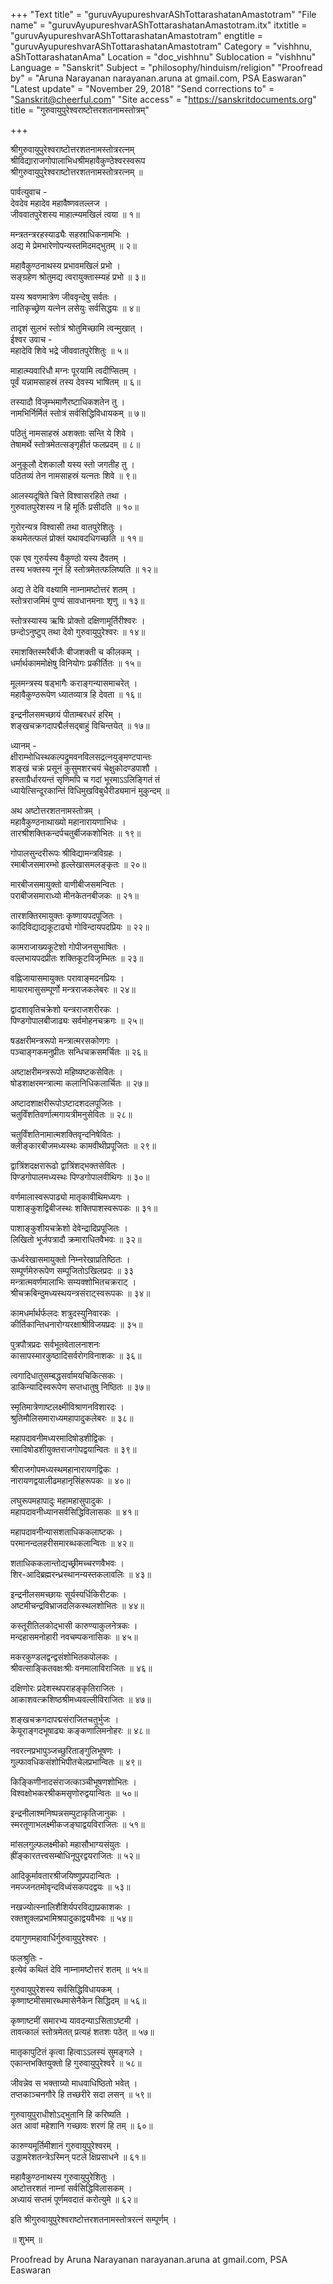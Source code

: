 +++
"Text title" = "guruvAyupureshvarAShTottarashatanAmastotram"
"File name" = "guruvAyupureshvarAShTottarashatanAmastotram.itx"
itxtitle = "guruvAyupureshvarAShTottarashatanAmastotram"
engtitle = "guruvAyupureshvarAShTottarashatanAmastotram"
Category = "vishhnu, aShTottarashatanAma"
Location = "doc_vishhnu"
Sublocation = "vishhnu"
Language = "Sanskrit"
Subject = "philosophy/hinduism/religion"
"Proofread by" = "Aruna Narayanan narayanan.aruna at gmail.com, PSA Easwaran"
"Latest update" = "November 29, 2018"
"Send corrections to" = "Sanskrit@cheerful.com"
"Site access" = "https://sanskritdocuments.org"
title = "गुरुवायुपुरेश्वराष्टोत्तरशतनामस्तोत्रम्"

+++
  
 श्रीगुरुवायुपुरेश्वराष्टोत्तरशतनामस्तोत्ररत्नम्   
श्रीविद्याराजगोपालाभिधश्रीमहावैकुण्ठेश्वरस्वरूप  
श्रीगुरुवायुपुरेश्वराष्टोत्तरशतनामस्तोत्ररत्नम् ॥  
  
पार्वत्युवाच -  
देवदेव महादेव महावैष्णवतल्लज ।  
जीववातपुरेशस्य माहात्म्यमखिलं त्वया ॥ १॥  
  
मन्त्रतन्त्ररहस्याढ्यैः सहस्राधिकनामभिः ।  
अद्य मे प्रेमभारेणोपन्यस्तमिदमद्भुतम् ॥ २॥  
  
महावैकुण्ठनाथस्य प्रभावमखिलं प्रभो ।  
सङ्ग्रहेण श्रोतुमद्य त्वरायुक्तास्म्यहं प्रभो ॥ ३॥  
  
यस्य श्रवणमात्रेण जीववृन्देषु सर्वतः ।  
नातिकृच्छ्रेण यत्नेन लसेयुः सर्वसिद्धयः ॥ ४॥  
  
तादृशं सुलभं स्तोत्रं श्रोतुमिच्छामि त्वन्मुखात् ।  
ईश्वर उवाच -  
महादेवि शिवे भद्रे जीववातपुरेशितुः ॥ ५॥  
  
माहात्म्यवारिधौ मग्नः पूरयामि त्वदीप्सितम् ।  
पूर्वं यन्नामसाहस्रं तस्य देवस्य भाषितम् ॥ ६॥  
  
तस्यादौ विजृम्भमाणैरष्टाधिकशतेन तु ।  
नामभिर्निर्मितं स्तोत्रं सर्वसिद्धिविधायकम् ॥ ७॥  
  
पठितुं नामसाहस्रं अशक्ताः सन्ति ये शिवे ।  
तेषामर्थे स्तोत्रमेतत्सङ्गृहीतं फलप्रदम् ॥ ८॥  
  
अनुकूलौ देशकालौ यस्य स्तो जगतीह तु ।  
पठितव्यं तेन नामसाहस्रं यत्नतः शिवे ॥ ९॥  
  
आलस्यदूषिते चित्ते विश्वासरहिते तथा ।  
गुरुवातपुरेशस्य न हि मूर्तिः प्रसीदति ॥ १०॥  
  
गुरोरन्यत्र विश्वासी तथा वातपुरेशितुः ।  
कथमेतत्फलं प्रोक्तं यथावदधिगच्छति ॥ ११॥  
  
एक एव गुरुर्यस्य वैकुण्ठो यस्य दैवतम् ।  
तस्य भक्तस्य नूनं हि स्तोत्रमेतत्फलिष्यति ॥ १२॥  
  
अद्य ते देवि वक्ष्यामि नाम्नामष्टोत्तरं शतम् ।  
स्तोत्रराजमिमं पुण्यं सावधानमनाः शृणु ॥ १३॥  
  
स्तोत्रस्यास्य ऋषिः प्रोक्तो दक्षिणामूर्तिरीश्वरः ।  
छन्दोऽनुष्टुप् तथा देवो गुरुवायुपुरेश्वरः ॥ १४॥  
  
रमाशक्तिस्मरैर्बीजैः बीजशक्ती च कीलकम् ।  
धर्मार्थकाममोक्षेषु विनियोगः प्रकीर्तितः ॥ १५॥  
  
मूलमन्त्रस्य षड्भागैः कराङ्गन्यासमाचरेत् ।  
महावैकुण्ठरूपेण ध्यातव्यात्र हि देवता ॥ १६॥  
  
इन्द्रनीलसमच्छायं पीताम्बरधरं हरिम् ।  
शङ्खचक्रगदापद्मैर्लसद्बाहुं विचिन्तयेत् ॥ १७॥  
  
ध्यानम् -  
क्षीराम्भोधिस्थकल्पद्रुमवनविलसद्रत्नयुङ्मण्टपान्तः  
शङ्खं चक्रं प्रसूनं कुसुमशरचयं चेक्षुकोदण्डपाशौ ।  
हस्ताग्रैर्धारयन्तं सृणिमपि च गदां भूरमाऽऽलिङ्गितं तं  
ध्यायेत्सिन्दूरकान्तिं विधिमुखविबुधैरीड्यमानं मुकुन्दम् ॥  
  
अथ अष्टोत्तरशतनामस्तोत्रम् ।  
महावैकुण्ठनाथाख्यो महानारायणाभिधः ।  
तारश्रीशक्तिकन्दर्पचतुर्बीजकशोभितः ॥ १९॥  
  
गोपालसुन्दरीरूपः श्रीविद्यामन्त्रविग्रहः ।  
रमाबीजसमारम्भो हृल्लेखासमलङ्कृतः ॥ २०॥  
  
मारबीजसमायुक्तो वाणीबीजसमन्वितः ।  
पराबीजसमाराध्यो मीनकेतनबीजकः ॥ २१॥  
  
तारशक्तिरमायुक्तः कृष्णायपदपूजितः ।  
कादिविद्याद्यकूटाढ्यो गोविन्दायपदप्रियः ॥ २२॥  
  
कामराजाख्यकूटेशो गोपीजनसुभाषितः ।  
वल्लभायपदप्रीतः शक्तिकूटविजृम्भितः ॥ २३॥  
  
वह्निजायासमायुक्तः परावाङ्मदनप्रियः ।  
मायारमासुसम्पूर्णो मन्त्रराजकलेबरः ॥ २४॥  
  
द्वादशावृतिचक्रेशो यन्त्रराजशरीरकः ।  
पिण्डगोपालबीजाढ्यः सर्वमोहनचक्रगः ॥ २५॥  
  
षडक्षरीमन्त्ररूपो मन्त्रात्मरसकोणगः ।  
पञ्चाङ्गकमनुप्रीतः सन्धिचक्रसमर्चितः ॥ २६॥  
  
अष्टाक्षरीमन्त्ररूपो महिष्यष्टकसेवितः ।  
षोडशाक्षरमन्त्रात्मा कलानिधिकलार्चितः ॥ २७॥  
  
अष्टादशाक्षरीरूपोऽष्टादशदलपूजितः ।  
चतुर्विंशतिवर्णात्मगायत्रीमनुसेवितः ॥ २८॥  
  
चतुर्विंशतिनामात्मशक्तिवृन्दनिषेवितः ।  
क्लीङ्कारबीजमध्यस्थः कामवीथीप्रपूजितः ॥ २९॥  
  
द्वात्रिंशदक्षरारूढो द्वात्रिंशद्भक्तसेवितः ।  
पिण्डगोपालमध्यस्थः पिण्डगोपालवीथिगः ॥ ३०॥  
  
वर्णमालास्वरूपाढ्यो मातृकावीथिमध्यगः ।  
पाशाङ्कुशद्विबीजस्थः शक्तिपाशस्वरूपकः ॥ ३१॥  
  
पाशाङ्कुशीयचक्रेशो देवेन्द्रादिप्रपूजितः ।  
लिखितो भूर्जपत्रादौ क्रमाराधितवैभवः ॥ ३२॥  
  
ऊर्ध्वरेखासमायुक्तो निम्नरेखाप्रतिष्ठितः ।  
सम्पूर्णमेरुरूपेण सम्पूजितोऽखिलप्रदः ॥ ३३  
मन्त्रात्मवर्णमालाभिः सम्यक्शोभितचक्रराट् ।  
श्रीचक्रबिन्दुमध्यस्थयन्त्रसंराट्स्वरूपकः ॥ ३४॥  
  
कामधर्मार्थर्फलदः शत्रुदस्युनिवारकः ।  
कीर्तिकान्तिधनारोग्यरक्षाश्रीविजयप्रदः ॥ ३५॥  
  
पुत्रपौत्रप्रदः सर्वभूतवेतालनाशनः  
कासापस्मारकुष्ठादिसर्वरोगविनाशकः ॥ ३६॥  
  
त्वगादिधातुसम्बद्धसर्वामयचिकित्सकः ।  
डाकिन्यादिस्वरूपेण सप्तधातुषु निष्ठितः ॥ ३७॥  
  
स्मृतिमात्रेणाष्टलक्ष्मीविश्राणनविशारदः ।  
श्रुतिमौलिसमाराध्यमहापादुकलेबरः ॥ ३८॥  
  
महापदावनीमध्यरमादिषोडशीद्विकः ।  
रमादिषोडशीयुक्तराजगोपद्वयान्वितः ॥ ३९॥  
  
श्रीराजगोपमध्यस्थमहानारायणद्विकः ।  
नारायणद्वयालीढमहानृसिंहरूपकः ॥ ४०॥  
  
लघुरूपमहापादुः महामहासुपादुकः ।  
महापदावनीध्यानसर्वसिद्धिविलासकः ॥ ४१॥  
  
महापदावनीन्यासशताधिककलाष्टकः ।  
परमानन्दलहरीसमारब्धकलान्वितः ॥ ४२॥  
  
शताधिककलान्तोद्यच्छ्रीमच्चरणवैभवः ।  
शिर-आदिब्रह्मरन्ध्रस्थानन्यस्तकलावलिः ॥ ४३॥  
  
इन्द्रनीलसमच्छायः सूर्यस्पर्धिकिरीटकः ।  
अष्टमीचन्द्रविभ्राजदलिकस्थलशोभितः ॥ ४४॥  
  
कस्तूरीतिलकोद्भासी कारुण्याकुलनेत्रकः ।  
मन्दहासमनोहारी नवचम्पकनासिकः ॥ ४५॥  
  
मकरकुण्डलद्वन्द्वसंशोभितकपोलकः ।  
श्रीवत्साङ्कितवक्षःश्रीः वनमालाविराजितः ॥ ४६॥  
  
दक्षिणोरः प्रदेशस्थपराहङ्कृतिराजितः ।  
आकाशवत्क्रशिष्ठश्रीमध्यवल्लीविराजितः ॥ ४७॥  
  
शङ्खचक्रगदापद्मसंराजितचतुर्भुजः ।  
केयूराङ्गदभूषाढ्यः कङ्कणालिमनोहरः ॥ ४८॥  
  
नवरत्नप्रभापुञ्जच्छुरिताङ्गुलिभूषणः ।  
गुल्फावधिकसंशोभिपीतचेलप्रभान्वितः ॥ ४९॥  
  
किङ्किणीनादसंराजत्काञ्चीभूषणशोभितः ।  
विश्वक्षोभकरश्रीकमसृणोरुद्वयान्वितः ॥ ५०॥  
  
इन्द्रनीलाश्मनिष्पन्नसम्पुटाकृतिजानुकः ।  
स्मरतूणाभलक्ष्मीकजङ्घाद्वयविराजितः ॥ ५१॥  
  
मांसलगुल्फलक्ष्मीको महासौभाग्यसंयुतः ।  
ह्रींङ्कारतत्त्वसम्बोधिनूपुरद्वयराजितः ॥ ५२॥  
  
आदिकूर्मावतारश्रीजयिष्णुप्रपदान्वितः ।  
नमज्जनतमोवृन्दविध्वंसकपदद्वयः ॥ ५३॥  
  
नखज्योत्स्नालिशैशिर्यपरविद्याप्रकाशकः ।  
रक्तशुक्लप्रभामिश्रपादुकाद्वयवैभवः ॥ ५४॥  
  
दयागुणमहावार्धिर्गुरुवायुपुरेश्वरः ।  
  
फलश्रुतिः -  
इत्येवं कथितं देवि नाम्नामष्टोत्तरं शतम् ॥ ५५॥  
  
गुरुवायुपुरेशस्य सर्वसिद्धिविधायकम् ।  
कृष्णाष्टमीसमारब्धमासेनैकेन सिद्धिदम् ॥ ५६॥  
  
कृष्णाष्टमीं समारभ्य यावदन्याऽसिताऽष्टमी ।  
तावत्कालं स्तोत्रमेतत् प्रत्यहं शतशः पठेत् ॥ ५७॥  
  
मातृकापुटितं कृत्वा हित्वाऽऽलस्यं सुमङ्गले ।  
एकान्तभक्तियुक्तो हि गुरुवायुपुरेश्वरे ॥ ५८॥  
  
जीवन्नेव स भक्ताग्र्यो माधवाधिष्ठितो भवेत् ।  
तप्तकाञ्चनगौरे हि तच्छरीरे सदा लसन् ॥ ५९॥  
  
गुरुवायुपुराधीशोऽद्भुतानि हि करिष्यति ।  
अत आवां महेशानि गच्छावः शरणं हि तम् ॥ ६०॥  
  
कारुण्यमूर्तिमीशानं गुरुवायुपुरेश्वरम् ।  
उड्डामरेशतन्त्रेऽस्मिन् पटले क्षिप्रसाधने ॥ ६१॥  
  
महावैकुण्ठनाथस्य गुरुवायुपुरेशितुः ।  
अष्टोत्तरशतं नाम्नां सर्वसिद्धिविलासकम् ।  
अध्यायं सप्तमं पूर्णमवदातं करोत्युमे ॥ ६२॥  
  
इति श्रीगुरुवायुपुरेश्वराष्टोत्तरशतनामस्तोत्ररत्नं सम्पूर्णम् ।  
  
 ॥ शुभम् ॥  
  
  
Proofread by Aruna Narayanan narayanan.aruna at gmail.com, PSA Easwaran  
  
